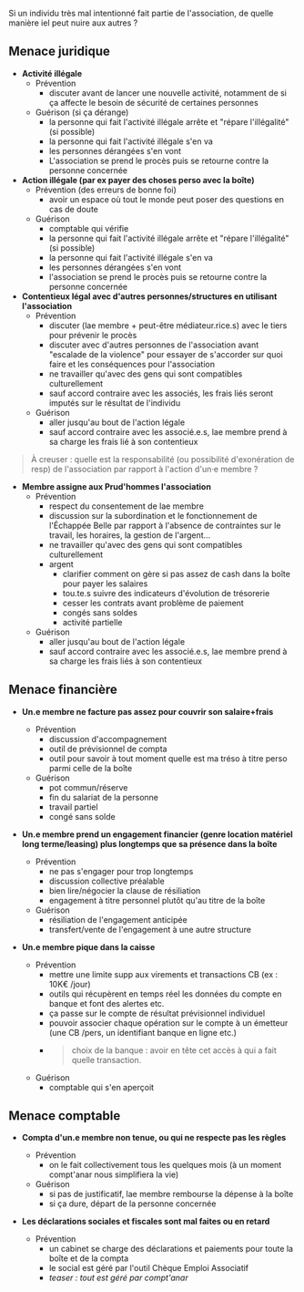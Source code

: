 
Si un individu très mal intentionné fait partie de l'association, de quelle manière iel peut nuire aux autres ?


## Menace juridique

- **Activité illégale**
    - Prévention
        - discuter avant de lancer une nouvelle activité, notamment de si ça affecte le besoin de sécurité de certaines personnes
    - Guérison (si ça dérange)
        - la personne qui fait l'activité illégale arrête et "répare l'illégalité" (si possible)
        - la personne qui fait l'activité illégale s'en va
        - les personnes dérangées s'en vont
        - L'association se prend le procès puis se retourne contre la personne concernée
- **Action illégale (par ex payer des choses perso avec la boîte)**
    - Prévention (des erreurs de bonne foi)
        - avoir un espace où tout le monde peut poser des questions en cas de doute
    - Guérison
        - comptable qui vérifie
        - la personne qui fait l'activité illégale arrête et "répare l'illégalité" (si possible)
        - la personne qui fait l'activité illégale s'en va
        - les personnes dérangées s'en vont
        - l'association se prend le procès puis se retourne contre la personne concernée
- **Contentieux légal avec d'autres personnes/structures en utilisant l'association**
    - Prévention
        - discuter (lae membre + peut-être médiateur.rice.s) avec le tiers pour prévenir le procès
        - discuter avec d'autres personnes de l'association avant "escalade de la violence" pour essayer de s'accorder sur quoi faire et les conséquences pour l'association
        - ne travailler qu'avec des gens qui sont compatibles culturellement
        - sauf accord contraire avec les associés, les frais liés seront imputés sur le résultat de l'individu
    - Guérison
        - aller jusqu'au bout de l'action légale
        - sauf accord contraire avec les associé.e.s, lae membre prend à sa charge les frais lié à son contentieux
> À creuser : quelle est la responsabilité (ou possibilité d'exonération de resp) de l'association par rapport à l'action d'un·e membre ?
- **Membre assigne aux Prud'hommes l'association**
    - Prévention
        - respect du consentement de lae membre
        - discussion sur la subordination et le fonctionnement de l'Échappée Belle par rapport à l'absence de contraintes sur le travail, les horaires, la gestion de l'argent…
        - ne travailler qu'avec des gens qui sont compatibles culturellement
        - argent
            - clarifier comment on gère si pas assez de cash dans la boîte pour payer les salaires
            - tou.te.s suivre des indicateurs d'évolution de trésorerie
            - cesser les contrats avant problème de paiement
            - congés sans soldes
            - activité partielle
    - Guérison
        - aller jusqu'au bout de l'action légale
        - sauf accord contraire avec les associé.e.s, lae membre prend à sa charge les frais liés à son contentieux


## Menace financière

- **Un.e membre ne facture pas assez pour couvrir son salaire+frais**
    - Prévention
        - discussion d'accompagnement
        - outil de prévisionnel de compta
        - outil pour savoir à tout moment quelle est ma tréso à titre perso parmi celle de la boîte
    - Guérison
        - pot commun/réserve
        - fin du salariat de la personne
        - travail partiel
        - congé sans solde

- **Un.e membre prend un engagement financier (genre location matériel long terme/leasing) plus longtemps que sa présence dans la boîte**
    - Prévention
        - ne pas s'engager pour trop longtemps
        - discussion collective préalable
        - bien lire/négocier la clause de résiliation
        - engagement à titre personnel plutôt qu'au titre de la boîte
    - Guérison
        - résiliation de l'engagement anticipée
        - transfert/vente de l'engagement à une autre structure

- **Un.e membre pique dans la caisse**
    - Prévention
        - mettre une limite supp aux virements et transactions CB (ex : 10K€ /jour)
        - outils qui récupèrent en temps réel les données du compte en banque et font des alertes etc.
        - ça passe sur le compte de résultat prévisionnel individuel
        - pouvoir associer chaque opération sur le compte à un émetteur (une CB /pers, un identifiant banque en ligne etc.)
        - > choix de la banque : avoir en tête cet accès à qui a fait quelle transaction.
    - Guérison
        - comptable qui s'en aperçoit

## Menace comptable

- **Compta d'un.e membre non tenue, ou qui ne respecte pas les règles**
    - Prévention
        - on le fait collectivement tous les quelques mois (à un moment compt'anar nous simplifiera la vie)
    - Guérison
        - si pas de justificatif, lae membre rembourse la dépense à la boîte
        - si ça dure, départ de la personne concernée

- **Les déclarations sociales et fiscales sont mal faites ou en retard**
    - Prévention
        - un cabinet se charge des déclarations et paiements pour toute la boîte et de la compta
        - le social est géré par l'outil Chèque Emploi Associatif
        - *teaser : tout est géré par compt'anar*
